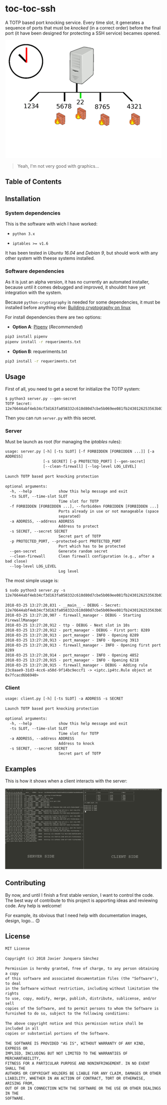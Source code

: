 # toc-toc-ssh

A TOTP based port knocking service. Every time slot, it generates a sequence of ports that must be *knocked* (in a correct order) before the final port (it have been designed for protecting a SSH service) becames opened.

<!-- https://dashboard.moovly.com -->

![TTS Process](img/tts-process.gif)

> Yeah, I'm not very good with graphics...

## Table of Contents



## Installation

### System dependencies

This is the software with wich I have worked:

- `python 3.x`

- `iptables >= v1.6`

It has been tested in *Ubuntu 16.04* and *Debian 9*, but should work with any other system with theese systems installed.

### Software dependencies

As it is just an alpha version, it has no currently an automated installer, because until it comes debugged and improved, it shouldnt have yet integration with the system.

Because `python-cryptography` is needed for some dependencies, it must be installed before anything else: [Building cryptography on linux](https://cryptography.io/en/latest/installation/#building-cryptography-on-linux)

For install dependencies there are two options:

- **Option A**: [Pipenv](https://github.com/pypa/pipenv) (*Recommended*)

```bash
pip3 install pipenv
pipenv install -r requeriments.txt
```

- **Option B**: requeriments.txt

```bash
pip3 install -r requeriments.txt
```

## Usage

First of all, you need to get a secret for initialize the TOTP system:

```
$ python3 server.py --gen-secret
TOTP Secret: 12e76644abf4eb34cf3d163fa058332c610d80d7cbe5b069ee081fb2430126253563b03836b6e1a1
```

Then you can run `server.py` with this secret.

### Server

Must be launch as root (for managing the *iptables* rules):

```
usage: server.py [-h] [-ts SLOT] [-f FORBIDDEN [FORBIDDEN ...]] [-a ADDRESS]
                 [-s SECRET] [-p PROTECTED_PORT] [--gen-secret]
                 [--clean-firewall] [--log-level LOG_LEVEL]

Launch TOTP based port knocking protection

optional arguments:
  -h, --help            show this help message and exit
  -ts SLOT, --time-slot SLOT
                        Time slot for TOTP
  -f FORBIDDEN [FORBIDDEN ...], --forbidden FORBIDDEN [FORBIDDEN ...]
                        Ports already in use or not manageable (space
                        separated)
  -a ADDRESS, --address ADDRESS
                        Address to protect
  -s SECRET, --secret SECRET
                        Secret part of TOTP
  -p PROTECTED_PORT, --protected-port PROTECTED_PORT
                        Port which has to be protected
  --gen-secret          Generate random secret
  --clean-firewall      Clean firewall configuration (e.g., after a bad close)
  --log-level LOG_LEVEL
                        Log level
```

The most simple usage is:

```
$ sudo python3 server.py -s 12e76644abf4eb34cf3d163fa058332c610d80d7cbe5b069ee081fb2430126253563b03836b6e1a1

2018-03-25 13:27:20,831 - __main__ - DEBUG - Secret: 12e76644abf4eb34cf3d163fa058332c610d80d7cbe5b069ee081fb2430126253563b03836b6e1a1
2018-03-25 13:27:20,907 - firewall_manager - DEBUG - Starting FirewallManager
2018-03-25 13:27:20,912 - ttp - DEBUG - Next slot in 10s
2018-03-25 13:27:20,912 - port_manager - DEBUG - First port: 8289
2018-03-25 13:27:20,913 - port_manager - INFO - Opening 8289
2018-03-25 13:27:20,913 - port_manager - INFO - Opening 3913
2018-03-25 13:27:20,913 - firewall_manager - INFO - Opening first port 8289
2018-03-25 13:27:20,914 - port_manager - INFO - Opening 4852
2018-03-25 13:27:20,915 - port_manager - INFO - Opening 6218
2018-03-25 13:27:20,915 - firewall_manager - DEBUG - Adding rule 23c8aae9-31d3-4cc6-a50d-9f14bc9eccf1 -> <iptc.ip4tc.Rule object at 0x7fcacd6b6940>
```

### Client

```
usage: client.py [-h] [-ts SLOT] -a ADDRESS -s SECRET

Launch TOTP based port knocking protection

optional arguments:
  -h, --help            show this help message and exit
  -ts SLOT, --time-slot SLOT
                        Time slot for TOTP
  -a ADDRESS, --address ADDRESS
                        Address to knock
  -s SECRET, --secret SECRET
                        Secret part of TOTP
```

## Examples

This is how it shows when a client interacts with the server:

![Working example](img/working_example.png)

## Contributing

By now, and until I finish a first stable version, I want to control the code. The best way of contribute to this project is apporting ideas and reviewing code. Any help is welcome!

For example, its obvious that I need help with documentation images, design, logo... :blush:
<!-- ## Credits -->

## License

```
MIT License

Copyright (c) 2018 Javier Junquera Sánchez

Permission is hereby granted, free of charge, to any person obtaining a copy
of this software and associated documentation files (the "Software"), to deal
in the Software without restriction, including without limitation the rights
to use, copy, modify, merge, publish, distribute, sublicense, and/or sell
copies of the Software, and to permit persons to whom the Software is
furnished to do so, subject to the following conditions:

The above copyright notice and this permission notice shall be included in all
copies or substantial portions of the Software.

THE SOFTWARE IS PROVIDED "AS IS", WITHOUT WARRANTY OF ANY KIND, EXPRESS OR
IMPLIED, INCLUDING BUT NOT LIMITED TO THE WARRANTIES OF MERCHANTABILITY,
FITNESS FOR A PARTICULAR PURPOSE AND NONINFRINGEMENT. IN NO EVENT SHALL THE
AUTHORS OR COPYRIGHT HOLDERS BE LIABLE FOR ANY CLAIM, DAMAGES OR OTHER
LIABILITY, WHETHER IN AN ACTION OF CONTRACT, TORT OR OTHERWISE, ARISING FROM,
OUT OF OR IN CONNECTION WITH THE SOFTWARE OR THE USE OR OTHER DEALINGS IN THE
SOFTWARE.
```
